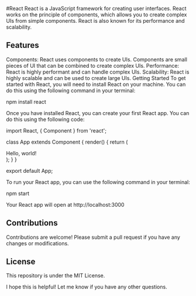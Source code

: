 #React
React is a JavaScript framework for creating user interfaces. React works on the principle of components, which allows you to create complex UIs from simple components. React is also known for its performance and scalability.

## Features
Components: React uses components to create UIs. Components are small pieces of UI that can be combined to create complex UIs.
Performance: React is highly performant and can handle complex UIs.
Scalability: React is highly scalable and can be used to create large UIs.
Getting Started
To get started with React, you will need to install React on your machine. You can do this using the following command in your terminal:

npm install react

Once you have installed React, you can create your first React app. You can do this using the following code:

import React, { Component } from 'react';

class App extends Component {
render() {
return (
<div>
Hello, world!
</div>
);
}
}

export default App;


To run your React app, you can use the following command in your terminal:

npm start


Your React app will open at http://localhost:3000

## Contributions

Contributions are welcome! Please submit a pull request if you have any changes or modifications.

## License

This repository is under the MIT License.

I hope this is helpful! Let me know if you have any other questions.
